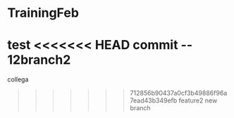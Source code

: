 # TrainingFeb
test
<<<<<<< HEAD
commit -- 12branch2
=======
collega
>>>>>>> 712856b90437a0cf3b49886f96a7ead43b349efb
feature2 new branch
